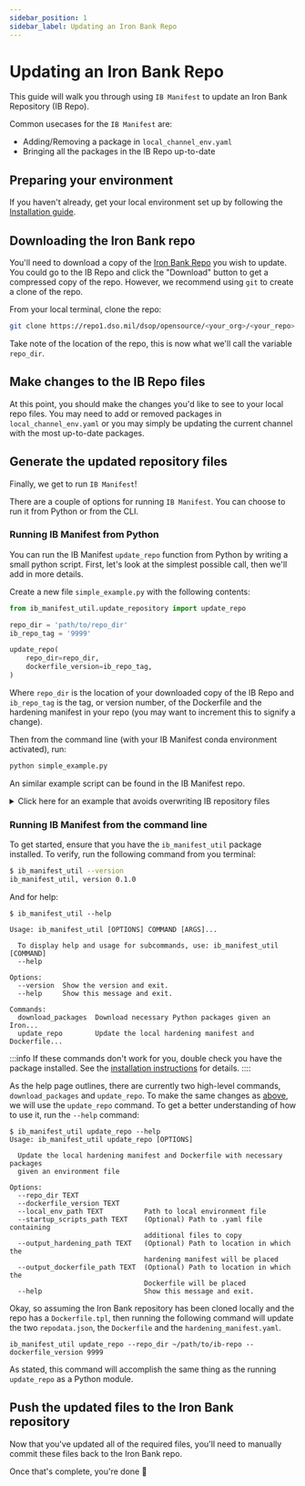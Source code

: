 ```yaml
---
sidebar_position: 1
sidebar_label: Updating an Iron Bank Repo
---
```


# Updating an Iron Bank Repo

This guide will walk you through using `IB Manifest` to update an Iron Bank
Repository (IB Repo).

Common usecases for the `IB Manifest` are:
* Adding/Removing a package in `local_channel_env.yaml`
* Bringing all the packages in the IB Repo up-to-date

## Preparing your environment

If you haven't already, get your local environment set up by following the
[Installation guide](/getting-started/installation).

## Downloading the Iron Bank repo

You'll need to download a copy of the
[Iron Bank Repo](https://repo1.dso.mil/dsop) you wish to update. You could go
to the IB Repo and click the "Download" button to get a compressed copy of the
repo. However, we recommend using `git` to create a clone of the repo.

From your local terminal, clone the repo:

```bash
git clone https://repo1.dso.mil/dsop/opensource/<your_org>/<your_repo>.git
```

Take note of the location of the repo, this is now what we'll call the
variable `repo_dir`.

## Make changes to the IB Repo files

At this point, you should make the changes you'd like to see to your local
repo files. You may need to add or removed packages in `local_channel_env.yaml`
or you may simply be updating the current channel with the most up-to-date
packages.

## Generate the updated repository files

Finally, we get to run `IB Manifest`!

There are a couple of options for running
`IB Manifest`. You can choose to run it from Python or from the CLI.

### Running IB Manifest from Python

You can run the IB Manifest `update_repo` function from Python by writing a
small python script. First, let's look at the simplest possible call, then
we'll add in more details.


Create a new file `simple_example.py` with the following contents:

```python
from ib_manifest_util.update_repository import update_repo

repo_dir = 'path/to/repo_dir'
ib_repo_tag = '9999'

update_repo(
    repo_dir=repo_dir,
    dockerfile_version=ib_repo_tag,
)
```

Where `repo_dir` is the location of your downloaded copy of the IB Repo and
`ib_repo_tag` is the tag, or version number, of the Dockerfile and the hardening
manifest in your repo (you may want to increment this to signify a change).

Then from the command line (with your IB Manifest conda environment activated),
run:

```bash
python simple_example.py
```

An similar example script can be found in the IB Manifest repo.

<details>
<summary> Click here for an example that avoids overwriting IB repository files
</summary>

The following is an example script for running the `update_repo` function while
outputting to a new directory ("/example_output").

```python
from pathlib import Path

from ib_manifest_util.update_repository import update_repo

repo_dir = 'path/to/repo_dir'
output_dir = Path(".").joinpath("example_output")

update_repo(
    repo_dir=repo_dir,
    dockerfile_version="9999",
    local_env_path=repo_dir.joinpath("scripts", "local_channel_env.yaml"),
    output_hardening_path=output_dir.joinpath("output_hardening_manifest.yaml"),
    output_dockerfile_path=output_dir.joinpath("output_dockerfile"),
    dockerfile_template_path=None,
)
```
</details>


### Running IB Manifest from the command line


To get started, ensure that you have the `ib_manifest_util` package installed. To verify, run the following command from you terminal:

```bash
$ ib_manifest_util --version
ib_manifest_util, version 0.1.0
```

And for help:

```shell
$ ib_manifest_util --help

Usage: ib_manifest_util [OPTIONS] COMMAND [ARGS]...

  To display help and usage for subcommands, use: ib_manifest_util [COMMAND]
  --help

Options:
  --version  Show the version and exit.
  --help     Show this message and exit.

Commands:
  download_packages  Download necessary Python packages given an Iron...
  update_repo        Update the local hardening manifest and Dockerfile...
```

:::info
If these commands don't work for you, double check you have the package installed. See the [installation instructions](../getting-started/installation.md) for details.
::::

As the help page outlines, there are currently two high-level commands, `download_packages` and `update_repo`. To make the same changes as [above](updating_repos.md#running-ib-manifest-from-python),
we will use the `update_repo` command. To get a better understanding of how to use it, run the `--help` command:

```shell
$ ib_manifest_util update_repo --help
Usage: ib_manifest_util update_repo [OPTIONS]

  Update the local hardening manifest and Dockerfile with necessary packages
  given an environment file

Options:
  --repo_dir TEXT
  --dockerfile_version TEXT
  --local_env_path TEXT          Path to local environment file
  --startup_scripts_path TEXT    (Optional) Path to .yaml file containing
                                 additional files to copy
  --output_hardening_path TEXT   (Optional) Path to location in which the
                                 hardening manifest will be placed
  --output_dockerfile_path TEXT  (Optional) Path to location in which the
                                 Dockerfile will be placed
  --help                         Show this message and exit.
```


Okay, so assuming the Iron Bank repository has been cloned locally and the repo has a `Dockerfile.tpl`, then running the following command will update the two `repodata.json`, the `Dockerfile` and the `hardening_manifest.yaml`.


```shell
ib_manifest_util update_repo --repo_dir ~/path/to/ib-repo --dockerfile_version 9999
```

As stated, this command will accomplish the same thing as the running `update_repo` as a Python module.


## Push the updated files to the Iron Bank repository

Now that you've updated all of the required files, you'll need to manually
commit these files back to the Iron Bank repo.

Once that's complete, you're done :tada:
